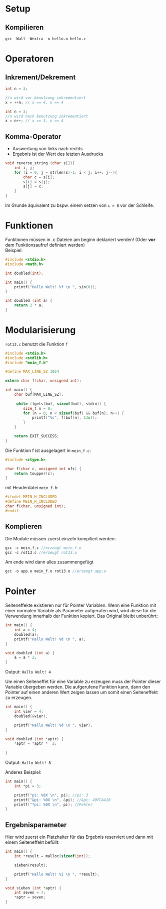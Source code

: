 # Setup
## Kompilieren
```terminal
gcc -Wall -Wextra -o hello.o hello.c
```

# Operatoren

## Inkrement/Dekrement

```C
int n = 3;

//n wird vor benutzung inkrementiert
x = ++n; // x == 4, n == 4

int n = 3;
//n wird nach benutzung inkrementiert
x = n++; // x == 3, n == 4
```

## Komma-Operator
* Auswertung von links nach rechts
* Ergebnis ist der Wert des letzten Ausdrucks
```C
void reverse_string (char s[]){
    int i, j;
    for (i = 0, j = strlen(s)-1; i < j; i++; j--){
        char c = s[i];
        s[i] = s[j];
        s[j] = c;
    }
}
```
Im Grunde äquivalent zu bspw. einem setzen von ```i = 0``` vor der Schleife.

# Funktionen
Funktionen müssen in .c Dateien am beginn deklariert werden! (Oder **vor** dem Funktionsaufruf definiert werden) \
Beispiel:
```C
#include <stdio.h>
#include <math.h>

int doubled(int);

int main() {
    printf("Hallo Welt! %f \n ", sin(0));
}

int doubled (int a) {
    return 2 * a;
}
```

# Modularisierung
```rot13.c``` benutzt die Funktion ```f```

```C
#include <stdio.h>
#include <stdlib.h>
#include "mein_f.h"

#define MAX_LINE_SZ 1024

extern char f(char, unsigned int);

int main() {
    char buf[MAX_LINE_SZ];
   
     while (fgets(buf, sizeof(buf), stdin)) {
        size_t n = 0;
        for (n = 0; n < sizeof(buf) && buf[n]; n++) {
            printf("%c", f(buf[n], 13u));
        }
    } 

    return EXIT_SUCCESS;
}
```
Die Funktion f ist ausgelagert in ```mein_f.c```:
```C
#include <ctype.h>

char f(char c, unsigned int ofs) {
    return toupper(c);
}
```
mit Headerdatei ```mein_f.h```:
```C
#ifndef MEIN_H_INCLUDED
#define MEIN_H_INCLUDED
char f(char, unsigned int);
#endif
```

## Komplieren
Die Module müssen zuerst einzeln kompiliert werden: 
```C
gcc -c mein_f.c //erzeugt mein_f.o
gcc -c rot13.c //erzeugt rot13.o
```
Am ende wird dann alles zusammengefügt
```C
gcc -o app.o mein_f.o rot13.o //erzeugt app.o
```

# Pointer

Seiteneffekte existieren nur für Pointer Variablen.
Wenn eine Funktion mit einer normalen Variable als Parameter aufgerufen wird, wird diese für die Verwendung innerhalb der Funktion kopiert. Das Original bleibt unberührt:
```C
int main() {
    int a = 4;
    doubled(a);
    printf("Hallo Welt! %d \n ", a);
}

void doubled (int a) {
    a = a * 2;
}
```
Output: ```Hallo Welt! 4 ```

Um einen Seiteneffet für eine Variable zu erzeugen muss der Pointer dieser Variable übergeben werden.
Die aufgerufene Funktion kann, dann den Pointer auf einen anderen Wert zeigen lassen um somit einen Seiteneffekt zu erzeugen.



```C
int main() {
    int vier = 4;
    doubled(&vier);

    printf("Hallo Welt! %d \n ", vier);
}

void doubled (int *aptr) {
    *aptr = *aptr *  2;
   
}
```
Output: ```Hallo Welt! 8 ```

Anderes Beispiel:
```C
int main() {
    int *pi = 3;

    printf("pi: %0X \n", pi); //pi: 3
    printf("&pi: %0X \n", &pi); //&pi: 49FCA410
    printf("*pi: %0X \n", pi); //Fehler
}
```

## Ergebnisparameter
Hier wird zuerst ein Platzhalter für das Ergebnis reserviert und dann mit einem Seiteneffekt befüllt:
```C
int main() {
    int *result = malloc(sizeof(int));

    sieben(result);

    printf("Hallo Welt! %i \n ", *result);
}

void sieben (int *aptr) {
    int seven = 7;
    *aptr = seven;
}
```